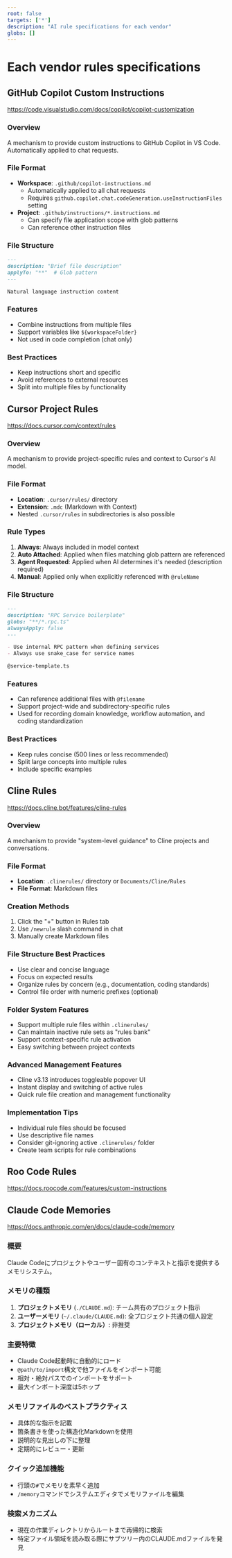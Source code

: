 ```yaml
---
root: false
targets: ['*']
description: "AI rule specifications for each vendor"
globs: []
---
```


# Each vendor rules specifications

## GitHub Copilot Custom Instructions

https://code.visualstudio.com/docs/copilot/copilot-customization

### Overview
A mechanism to provide custom instructions to GitHub Copilot in VS Code. Automatically applied to chat requests.

### File Format
- **Workspace**: `.github/copilot-instructions.md`
  - Automatically applied to all chat requests
  - Requires `github.copilot.chat.codeGeneration.useInstructionFiles` setting
- **Project**: `.github/instructions/*.instructions.md`
  - Can specify file application scope with glob patterns
  - Can reference other instruction files

### File Structure
```markdown
---
description: "Brief file description"
applyTo: "**"  # Glob pattern
---

Natural language instruction content
```

### Features
- Combine instructions from multiple files
- Support variables like `${workspaceFolder}`
- Not used in code completion (chat only)

### Best Practices
- Keep instructions short and specific
- Avoid references to external resources
- Split into multiple files by functionality

## Cursor Project Rules

https://docs.cursor.com/context/rules

### Overview
A mechanism to provide project-specific rules and context to Cursor's AI model.

### File Format
- **Location**: `.cursor/rules/` directory
- **Extension**: `.mdc` (Markdown with Context)
- Nested `.cursor/rules` in subdirectories is also possible

### Rule Types
1. **Always**: Always included in model context
2. **Auto Attached**: Applied when files matching glob pattern are referenced
3. **Agent Requested**: Applied when AI determines it's needed (description required)
4. **Manual**: Applied only when explicitly referenced with `@ruleName`

### File Structure
```markdown
---
description: "RPC Service boilerplate"
globs: "**/*.rpc.ts"
alwaysApply: false
---

- Use internal RPC pattern when defining services
- Always use snake_case for service names

@service-template.ts
```

### Features
- Can reference additional files with `@filename`
- Support project-wide and subdirectory-specific rules
- Used for recording domain knowledge, workflow automation, and coding standardization

### Best Practices
- Keep rules concise (500 lines or less recommended)
- Split large concepts into multiple rules
- Include specific examples

## Cline Rules

https://docs.cline.bot/features/cline-rules

### Overview
A mechanism to provide "system-level guidance" to Cline projects and conversations.

### File Format
- **Location**: `.clinerules/` directory or `Documents/Cline/Rules`
- **File Format**: Markdown files

### Creation Methods
1. Click the "+" button in Rules tab
2. Use `/newrule` slash command in chat
3. Manually create Markdown files

### File Structure Best Practices
- Use clear and concise language
- Focus on expected results
- Organize rules by concern (e.g., documentation, coding standards)
- Control file order with numeric prefixes (optional)

### Folder System Features
- Support multiple rule files within `.clinerules/`
- Can maintain inactive rule sets as "rules bank"
- Support context-specific rule activation
- Easy switching between project contexts

### Advanced Management Features
- Cline v3.13 introduces toggleable popover UI
- Instant display and switching of active rules
- Quick rule file creation and management functionality

### Implementation Tips
- Individual rule files should be focused
- Use descriptive file names
- Consider git-ignoring active `.clinerules/` folder
- Create team scripts for rule combinations

## Roo Code Rules

https://docs.roocode.com/features/custom-instructions

## Claude Code Memories

https://docs.anthropic.com/en/docs/claude-code/memory

### 概要
Claude Codeにプロジェクトやユーザー固有のコンテキストと指示を提供するメモリシステム。

### メモリの種類
1. **プロジェクトメモリ** (`./CLAUDE.md`): チーム共有のプロジェクト指示
2. **ユーザーメモリ** (`~/.claude/CLAUDE.md`): 全プロジェクト共通の個人設定
3. **プロジェクトメモリ（ローカル）**: 非推奨

### 主要特徴
- Claude Code起動時に自動的にロード
- `@path/to/import`構文で他ファイルをインポート可能
- 相対・絶対パスでのインポートをサポート
- 最大インポート深度は5ホップ

### メモリファイルのベストプラクティス
- 具体的な指示を記載
- 箇条書きを使った構造化Markdownを使用
- 説明的な見出しの下に整理
- 定期的にレビュー・更新

### クイック追加機能
- 行頭の`#`でメモリを素早く追加
- `/memory`コマンドでシステムエディタでメモリファイルを編集

### 検索メカニズム
- 現在の作業ディレクトリからルートまで再帰的に検索
- 特定ファイル領域を読み取る際にサブツリー内のCLAUDE.mdファイルを発見
